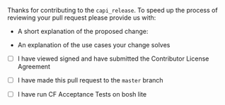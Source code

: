 Thanks for contributing to the `capi_release`. To speed up the process of reviewing your pull request please provide us with:

* A short explanation of the proposed change:

* An explanation of the use cases your change solves

* [ ] I have viewed signed and have submitted the Contributor License Agreement

* [ ] I have made this pull request to the `master` branch

* [ ] I have run CF Acceptance Tests on bosh lite

